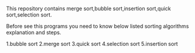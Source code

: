 
This repository contains merge sort,bubble sort,insertion sort,quick sort,selection sort.

Before see this programs you need to know below listed sorting algorithms explanation and steps.

  1.bubble sort
  2.merge sort
  3.quick sort 
  4.selection sort
  5.insertion sort
